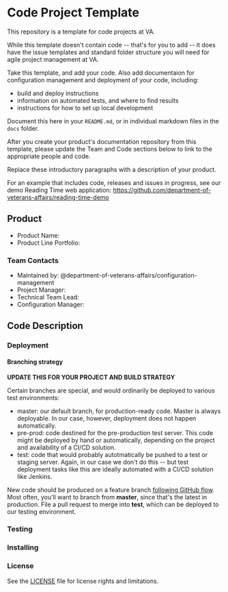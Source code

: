 # Code Project Template

This repository is a template for code projects at VA.

While this template doesn't contain code -- that's for you to add -- it does have the issue templates and standard folder structure you will need for agile project management at VA. 

Take this template, and add your code. Also add documentaion for configuration management and deployment of your code, including:

- build and deploy instructions
- information on automated tests, and where to find results 
- instructions for how to set up local development

Document this here in your `README.md`, or in individual markdown files in the `docs` folder.

After you create your product's documentation repository from this template, please update the Team and Code sections below to link to the appropriate people and code.

Replace these introductory paragraphs with a description of your product. 

For an example that includes code, releases and issues in progress, see our demo Reading Time web application: https://github.com/department-of-veterans-affairs/reading-time-demo


## Product

- Product Name:
- Product Line Portfolio:

### Team Contacts

- Maintained by: @department-of-veterans-affairs/configuration-management
- Project Manager:
- Technical Team Lead:
- Configuration Manager:




## Code Description



### Deployment


#### Branching strategy

**UPDATE THIS FOR YOUR PROJECT AND BUILD STRATEGY**

Certain branches are special, and would ordinarily be deployed to various test environments:

- master: our default branch, for production-ready code. Master is always deployable. In our case, however, deployment does not happen automatically.
- pre-prod: code destined for the pre-production test server. This code might be deployed by hand or automatically, depending on the project and availability of a CI/CD solution.
- test: code that would probably autotmatically be pushed to a test or staging server. Again, in our case we don't do this -- but test deployment tasks like this are ideally automated with a CI/CD solution like Jenkins.

New code should be produced on a feature branch [following GitHub flow](https://guides.github.com/introduction/flow/). Most often, you'll want to branch from **master**, since that's the latest in production. File a pull request to merge into **test**, which can be deployed to our testing environment.



### Testing




### Installing




### License

See the [LICENSE](LICENSE.md) file for license rights and limitations.
